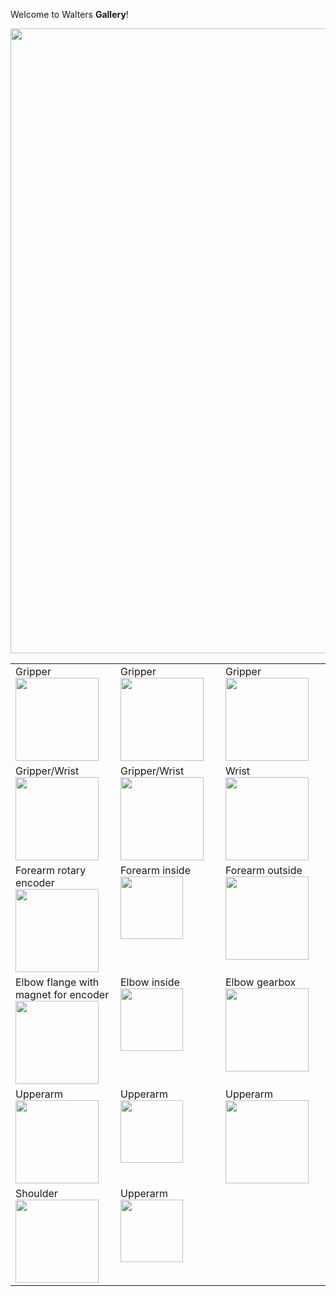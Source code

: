 Welcome to Walters **Gallery**!

<img align="center" width="1000px" src="../galery/total.jpg" >

<table>
    <tr valign="top">
        <td width="25%">Gripper<br><a href="../galery/gripper2.jpg"><img width="133" src="../galery/gripper2.jpg"></a></td>
        <td width="25%">Gripper<br><a href="../galery/gripper1.jpg"><img width="133" src="../galery/gripper1.jpg"></a></td>
        <td width="25%">Gripper<br><a href="../galery/gripper3.jpg"><img width="133" src="../galery/gripper3.jpg"></a></td>
    </tr>
    <tr valign="top">
        <td width="25%">Gripper/Wrist<br><a href="../galery/gripperwrist1.jpg"><img width="133" src="../galery/gripperwrist1.jpg"></a></td>
        <td width="25%">Gripper/Wrist<br><a href="../galery/gripperwrist2.jpg"><img width="133" src="../galery/gripperwrist2.jpg"></a></td>
        <td width="25%">Wrist<br><a href="../galery/wrist1.jpg"><img width="133" src="../galery/wrist1.jpg"></a></td>
   </tr>
   <tr valign="top">
        <td width="25%">Forearm rotary encoder<br><a href="../galery/forearm 1.png"><img width="133" src="../galery/forearm 1.png"></a></td>
        <td width="25%">Forearm inside<br><a href="../galery/forearm 2.png"><img width="100" src="../galery/forearm 2.png"></a></td>
        <td width="25%">Forearm outside<br><a href="../galery/forearm 3.png"><img width="133" src="../galery/forearm 3.png"></a></td>
   </tr>
   <tr valign="top">
        <td width="25%">Elbow flange with magnet for encoder<br><a href="../galery/elbow1.png"><img width="133" src="../galery/elbow1.png"></a></td>
        <td width="25%">Elbow inside<br><a href="../galery/elbow1.png"><img width="100" src="../galery/elbow2.png"></a></td>
        <td width="25%">Elbow gearbox<br><a href="../galery/elbow3.png"><img width="133" src="../galery/elbow3.png"></a></td>
   </tr>
   <tr valign="top">
        <td width="25%">Upperarm <br><a href="../galery/upperarm1.png"><img width="133" src="../galery/upperarm1.png"></a></td>
        <td width="25%">Upperarm<br><a href="../galery/upperarm1.png"><img width="100" src="../galery/upperarm2.png"></a></td>
        <td width="25%">Upperarm<br><a href="../galery/upperarm3.png"><img width="133" src="../galery/upperarm3.png"></a></td>
   </tr>
   <tr valign="top">
        <td width="25%">Shoulder<br><a href="../galery/shoulder1.png"><img width="133" src="../galery/shoulder1.png"></a></td>
        <td width="25%">Upperarm<br><a href="../galery/shoulder2.png"><img width="100" src="../galery/shoulder2.png"></a></td>
   </tr>
</table>
